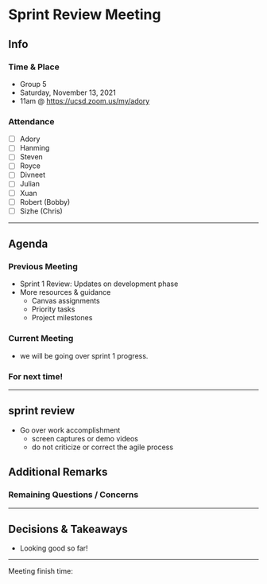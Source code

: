 # Sprint Review Meeting

## Info

### Time & Place

-   Group 5
-   Saturday, November 13, 2021
-   11am @ https://ucsd.zoom.us/my/adory

### Attendance

-   [ ] Adory
-   [ ] Hanming
-   [ ] Steven
-   [ ] Royce
-   [ ] Divneet
-   [ ] Julian
-   [ ] Xuan
-   [ ] Robert (Bobby)
-   [ ] Sizhe (Chris)

---

## Agenda

### Previous Meeting

-   Sprint 1 Review: Updates on development phase
-   More resources & guidance
    -   Canvas assignments
    -   Priority tasks
    -   Project milestones

### Current Meeting

- we will be going over sprint 1 progress.

### For next time!

---

## sprint review

- Go over work accomplishment
    - screen captures or demo videos
    - do not criticize or correct the agile process

## Additional Remarks

### Remaining Questions / Concerns

---

## Decisions & Takeaways

-   Looking good so far!

---

Meeting finish time:

